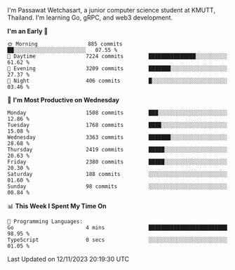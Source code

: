 
I'm Passawat Wetchasart, a junior computer science student at KMUTT, Thailand. I'm learning Go, gRPC, and web3 development.



<!--START_SECTION:waka-->
**I'm an Early 🐤** 

```text
🌞 Morning                885 commits         ██░░░░░░░░░░░░░░░░░░░░░░░   07.55 % 
🌆 Daytime                7224 commits        ███████████████░░░░░░░░░░   61.62 % 
🌃 Evening                3209 commits        ███████░░░░░░░░░░░░░░░░░░   27.37 % 
🌙 Night                  406 commits         █░░░░░░░░░░░░░░░░░░░░░░░░   03.46 % 
```
📅 **I'm Most Productive on Wednesday** 

```text
Monday                   1508 commits        ███░░░░░░░░░░░░░░░░░░░░░░   12.86 % 
Tuesday                  1768 commits        ████░░░░░░░░░░░░░░░░░░░░░   15.08 % 
Wednesday                3363 commits        ███████░░░░░░░░░░░░░░░░░░   28.68 % 
Thursday                 2419 commits        █████░░░░░░░░░░░░░░░░░░░░   20.63 % 
Friday                   2380 commits        █████░░░░░░░░░░░░░░░░░░░░   20.30 % 
Saturday                 188 commits         ░░░░░░░░░░░░░░░░░░░░░░░░░   01.60 % 
Sunday                   98 commits          ░░░░░░░░░░░░░░░░░░░░░░░░░   00.84 % 
```


📊 **This Week I Spent My Time On** 

```text
💬 Programming Languages: 
Go                       4 mins              █████████████████████████   98.95 % 
TypeScript               0 secs              ░░░░░░░░░░░░░░░░░░░░░░░░░   01.05 % 
```


 Last Updated on 12/11/2023 20:19:30 UTC
<!--END_SECTION:waka-->

<!--
**markpassawat/markpassawat** is a ✨ _special_ ✨ repository because its `README.md` (this file) appears on your GitHub profile.

Here are some ideas to get you started:

- 🔭 I’m currently working on ...
- 🌱 I’m currently learning ...
- 👯 I’m looking to collaborate on ...
- 🤔 I’m looking for help with ...
- 💬 Ask me about ...
- 📫 How to reach me: ...
- 😄 Pronouns: He/Him
- ⚡ Fun fact: ...
-->
